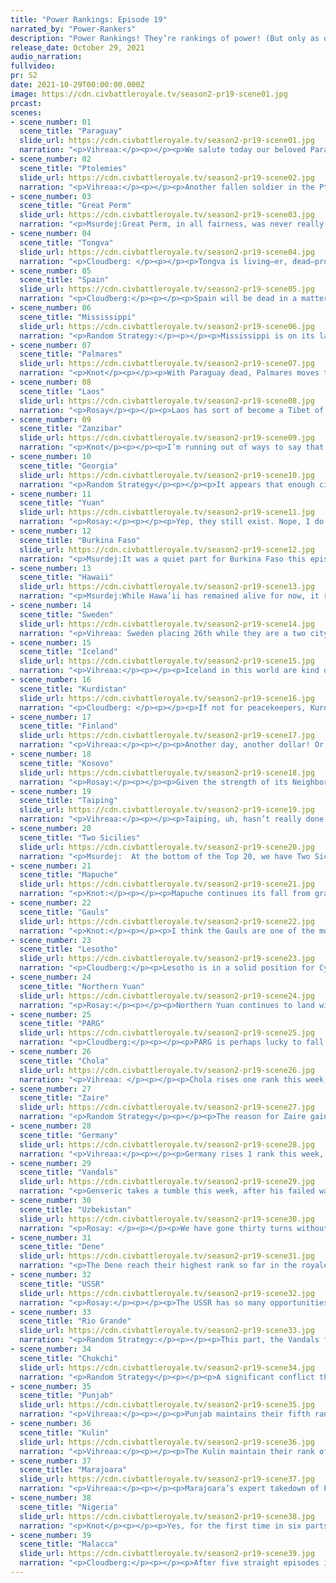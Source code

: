 ```yaml
---
title: "Power Rankings: Episode 19"
narrated_by: "Power-Rankers"
description: "Power Rankings! They’re rankings of power! (But only as of the instant of the end of the previous episode, as these are not meant to be future predictions!) Power Rankings!"
release_date: October 29, 2021
audio_narration:
fullvideo:
pr: S2
date: 2021-10-29T00:00:00.000Z
image: https://cdn.civbattleroyale.tv/season2-pr19-scene01.jpg
prcast:
scenes:
- scene_number: 01
  scene_title: "Paraguay"
  slide_url: https://cdn.civbattleroyale.tv/season2-pr19-scene01.jpg
  narration: "<p>Vihreaa:</p><p></p><p>We salute today our beloved Paraguay, NEVER thought to be the top prediction to win South America, following in the steps of Uruguay and Brazil. Unfortunately for them, a stagnant midgame prevented them from amassing the power necessary to win the continent. While they were NEVER among the strongest civs in South America for most of the game, Marajoara growing advantage finally broke the dam of peace between the two nations, and Paraguay quickly fell following the Marajoaran construction of Skynet. We salute you, Solano Lopez.</p>"
- scene_number: 02
  scene_title: "Ptolemies"
  slide_url: https://cdn.civbattleroyale.tv/season2-pr19-scene02.jpg
  narration: "<p>Vihreaa:</p><p></p><p>Another fallen soldier in the Ptolemies this week. Having a strong start to the game gave many people confidence that the Ptolemies could find their way to the top spot. While they remained a solid pick around 10th place for several parts, They were ultimately crippled by Nigeria deciding to roll over, with their technological superiority, the Ptolemies couldn’t do much of a thing. It is fortunate in itself that they lasted this long, as for the longest time their last city was surrounded by Nigerian units that just couldn’t capture cities. Silly AI! But alas, for we must say goodbye to the Ptolemies in the world, but we shall greet them again as they join us in the submarine.</p>"
- scene_number: 03
  scene_title: "Great Perm"
  slide_url: https://cdn.civbattleroyale.tv/season2-pr19-scene03.jpg
  narration: "<p>Msurdej:Great Perm, in all fairness, was never really that great. While the PR crew thought Stephen I had a chance, it became clear that Perm would be playing second banana to the USSR. Trapped between the Soviets and PARG, Great Perm could do little to break out. In the end, the Soviets killed them, and they’ll be one of those civs you’ll almost certainly forget was the CBR. So long Stephen, you mediocre master.</p>"
- scene_number: 04
  scene_title: "Tongva"
  slide_url: https://cdn.civbattleroyale.tv/season2-pr19-scene04.jpg
  narration: "<p>Cloudberg: </p><p></p><p>Tongva is living—er, dead—proof that no one south of about 14th place should get comfortable. After climbing to a record high of 24th place last episode, a sudden blitz by the Dene and the Chukchi saw Tongva’s mini-empire overrun in a matter of turns, with very little that Toypurina could do about it: privateers just can’t  stand up to advanced destroyers. Tongva therefore drops 12 ranks to a final placement of 36th, although credit where credit is due, they finished 11 ranks ahead of where we put them in part 0, and they surprised everyone by taking the capital of the Chinook, a civ which was initially considered much stronger. So at the end of the day, Toypurina does have something to be proud of.</p>"
- scene_number: 05
  scene_title: "Spain"
  slide_url: https://cdn.civbattleroyale.tv/season2-pr19-scene05.jpg
  narration: "<p>Cloudberg:</p><p></p><p>Spain will be dead in a matter of turns. Not even a miracle can save them at this point, because they will probably be dead before the Gauls even think about making peace. We’re so confident of this that we’ve put them ahead of the Mississippi, who are on one city with no hit points left. Now, watch us be completely wrong.</p>"
- scene_number: 06
  scene_title: "Mississippi"
  slide_url: https://cdn.civbattleroyale.tv/season2-pr19-scene06.jpg
  narration: "<p>Random Strategy:</p><p></p><p>Mississippi is on its last city, and it's in black health. Yet somehow they are not ranked last? How is this possible? The answer: the lost Paraguay Paratroopers Peacekeeping Patrol. Even though their homeland has been destroyed, they are still able to prevent the same fate from happening to Mississippi. Though among them is also a sussy imposter... If the presence of the imposter affects the cohesion of the group in any way then Mississippi will die immediately.</p>"
- scene_number: 07
  scene_title: "Palmares"
  slide_url: https://cdn.civbattleroyale.tv/season2-pr19-scene07.jpg
  narration: "<p>Knot</p><p></p><p>With Paraguay dead, Palmares moves to 3rd most powerful civ in South America. Sure, that’s 3rd out of three civs, but that’s still an accomplishment considering how bad they’ve been since the Vandals attacked. Oh wait, Kulin is technically on South America, so I guess that makes Kulin the third best South America civ. Huh. Well, I tried to be positive.</p>"
- scene_number: 08
  scene_title: "Laos"
  slide_url: https://cdn.civbattleroyale.tv/season2-pr19-scene08.jpg
  narration: "<p>Rosay</p><p></p><p>Laos has sort of become a Tibet of this game, Where only one regional superpower has all of the opportunities in the world to end them but chooses not too and keeps them as a pet. Honestly this is likely the best possible outcome for Laos, at least until endgame, considering that the other option is “die a horrific death and have a write up about you that says you did next to nothing this game.” Heres to hoping you do slightly better in endgame Laos.</p>"
- scene_number: 09
  scene_title: "Zanzibar"
  slide_url: https://cdn.civbattleroyale.tv/season2-pr19-scene09.jpg
  narration: "<p>Knot</p><p></p><p>I’m running out of ways to say that I hate Zanzibar. They continue to exist because Kulin surrounded their one and only city. They continue to take up space on the PR for no reason other than completion. They’ve made little to no impact on the game. They aren’t even hilariously bad like Peru Bolivia; they’re just here. They are the Muscovy of CBRXII. Who were the Muscovy, you ask? That’s exactly my point.</p>"
- scene_number: 10
  scene_title: "Georgia"
  slide_url: https://cdn.civbattleroyale.tv/season2-pr19-scene10.jpg
  narration: "<p>Random Strategy</p><p></p><p>It appears that enough civs have died that city states are now in the top half. Still dead as soon as anyone breathes in their direction, and Georgia doesn't even have peacekeepers to protect them.</p>"
- scene_number: 11
  scene_title: "Yuan"
  slide_url: https://cdn.civbattleroyale.tv/season2-pr19-scene11.jpg
  narration: "<p>Rosay:</p><p></p><p>Yep, they still exist. Nope, I do not care about them. Yes, I viciously hate them for being one of the few rumps nearly impossible to kill.</p>"
- scene_number: 12
  scene_title: "Burkina Faso"
  slide_url: https://cdn.civbattleroyale.tv/season2-pr19-scene12.jpg
  narration: "<p>Msurdej:It was a quiet part for Burkina Faso this episode, and no news is good news in that regard. While Ubari may no longer hold the record for biggest population city in the cylinder, but the former Tuareg city in the middle of Libyan Sahara will always hold a place in our hearts.</p>"
- scene_number: 13
  scene_title: "Hawaii"
  slide_url: https://cdn.civbattleroyale.tv/season2-pr19-scene13.jpg
  narration: "<p>Msurdej:While Hawa’ii has remained alive for now, it remains to be seen how much longer they’ll live. With only two cities and a pitiful army, either Kulin or Malacca could wipe them out in a matter of turns. It just remains to be seen whether one of them will take the plunge before Cycle 2, or if Lili'uokalani can survive the storm of Cycle 2.</p>"
- scene_number: 14
  scene_title: "Sweden"
  slide_url: https://cdn.civbattleroyale.tv/season2-pr19-scene14.jpg
  narration: "<p>Vihreaa: Sweden placing 26th while they are a two city rump state banished to the Arctic shows how the game is already thinning out. Being effectively the biggest rump, Sweden acts as the gatekeeper between civs that have no chance of winning and civs who still might try to pretend they have a chance of winning. Unfortunately for them, their time is numbered, as the inevitable occurrence of total war at the end of Cycle 1 will certainly spell Sweden’s doom.</p>"
- scene_number: 15
  scene_title: "Iceland"
  slide_url: https://cdn.civbattleroyale.tv/season2-pr19-scene15.jpg
  narration: "<p>Vihreaa:</p><p></p><p>Iceland in this world are kind of like the Amish, it would seem. They still have technology from centuries ago. Frigates. They literally are still using Frigates. I suppose nobody wants the cold wasteland of Iceland and Greenland enough to invade them. To each their own I suppose.</p>"
- scene_number: 16
  scene_title: "Kurdistan"
  slide_url: https://cdn.civbattleroyale.tv/season2-pr19-scene16.jpg
  narration: "<p>Cloudberg: </p><p></p><p>If not for peacekeepers, Kurdistan would have been dead 150 turns ago. That is a fact. But it also means that Kurdistan’s chances of making it to Cycle 2 are effectively zero, because they will die instantly when world war is declared at the end of cycle 1. The only question is what place they will finish.</p>"
- scene_number: 17
  scene_title: "Finland"
  slide_url: https://cdn.civbattleroyale.tv/season2-pr19-scene17.jpg
  narration: "<p>Vihreaa:</p><p></p><p>Another day, another dollar! Or for Finland, another part where absolutely nothing happens. But hey, is that really so bad? Multiple power rankers weighed in on the matter, and agreed that Finland is probably one of nicer places to live on the cylinder. Not much of the dystopian technology, hasn’t seen war in a long time, and not in the middle of the desert or something.</p>"
- scene_number: 18
  scene_title: "Kosovo"
  slide_url: https://cdn.civbattleroyale.tv/season2-pr19-scene18.jpg
  narration: "<p>Rosay:</p><p></p><p>Given the strength of its Neighbors, its honestly a miracle that Kosovo has survived for as long as it did. Granted a lot of this is due to terrain, but the nation's ability to not die is pretty note worthy. Its not like an annoying outlasting either where the civ should be dead but isn't do to peacekeeper bullshit (looking at YOU Yuan) id honestly give the nation a 50/50 chance of holding out until endgame though alot of things can change in the course of a few turns, but the best possible scenario for Kosovo would likely be Germany collapsing by the hands of the Soviets, leaving Kosovo to pick of the crumbs from the conflict, with the worst being a Soviet or German invasion of Anatolia.</p>"
- scene_number: 19
  scene_title: "Taiping"
  slide_url: https://cdn.civbattleroyale.tv/season2-pr19-scene19.jpg
  narration: "<p>Vihreaa:</p><p></p><p>Taiping, uh, hasn’t really done much of anything for quite a while. It seems to me like they’re kind of just like waiting to be eliminated. (Malacca make it happen) With only 78 techs, they are neither large enough nor technologically advanced enough to win any wars against their neighbors, so they’re just spinning their wheels waiting for the inevitable at this point.</p>"
- scene_number: 20
  scene_title: "Two Sicilies"
  slide_url: https://cdn.civbattleroyale.tv/season2-pr19-scene20.jpg
  narration: "<p>Msurdej:  At the bottom of the Top 20, we have Two Sicilies. Having ended their war with Germany this part, Ferdinand now has one goal in the game: Survive until Cycle 2. While they have a decent enough empire, this war has proven they can’t become a great, or world power in this cylinder. In Cycle 2 though, Ferdinand can make a larger empire, use their uniques to take control of the Mediterranean, and become a power that way. It’s a long shot, but it's the only shot he’s got right now. </p>"
- scene_number: 21
  scene_title: "Mapuche"
  slide_url: https://cdn.civbattleroyale.tv/season2-pr19-scene21.jpg
  narration: "<p>Knot:</p><p></p><p>Mapuche continues its fall from grace as the reality of their situation continues to cement itself. Of the “real civs” that have the tiniest, tiniest chance of still winning the BR, I consider Mapuche to be the lowest civ that technically falls into that category (maybe Taiping? I don’t know). They settled enough cities that Cycle 2 could still hold some sort of incredibly lucky start for them that makes them a superpower overnight, but the odds are incredibly low. More likely than not, they get eaten by Marajoara, and we’re writing their eulogy here very soon.</p>"
- scene_number: 22
  scene_title: "Gauls"
  slide_url: https://cdn.civbattleroyale.tv/season2-pr19-scene22.jpg
  narration: "<p>Knot:</p><p></p><p>I think the Gauls are one of the most important civs remaining in the game at this moment. No seriously. Think about it. The era of easy expansion for most civs is long gone. There’s no more Paraguays or Burkina Fasos that are just sitting there waiting for a stronger civ to eat them and thus become a world power. Most of the remaining civs are all either rumps, big enough to be very annoying to fight, or super powers that will not bend easily. The Gauls are one of the few remaining civ right now that would be easy to take out, but would provide a huge advantage for the civ that did, and there are some very good contenders. The Vandals and Germany are the two obvious ones, but I could see a USSR snipe, or even a Nigerian or Uzbekistan attack if either of them get real ambitious. I predict the civ/civs that get the Gaul’s goods is gonna be the last big movers of the pre-cycle-2 round, and I’d be surprised if no one does it. Their eventual butchering of Spain should all but ensure that someone will get mad at them. The Gauls can’t keep living on borrowed time forever</p>"
- scene_number: 23
  scene_title: "Lesotho"
  slide_url: https://cdn.civbattleroyale.tv/season2-pr19-scene23.jpg
  narration: "<p>Cloudberg:</p><p>Lesotho is in a solid position for Cycle 2, as long as they can avoid any major wars up until that point. The difference in stats between them and their nearest remaining neighbor, Zaire, is low enough that the two would be evenly matched by the time they meet each other after the reset, meaning that Lesotho will have a lot of space to expand and no neighbors who start out with more bonuses than they do. But will Lesotho ever break out of the zone between ranks 15 and 19, where they have been since episode 5? Only time will tell.</p>"
- scene_number: 24
  scene_title: "Northern Yuan"
  slide_url: https://cdn.civbattleroyale.tv/season2-pr19-scene24.jpg
  narration: "<p>Rosay:</p><p></p><p>Northern Yuan continues to land within the tier of “civs which are noticeable but not remarkable,” Though at least they had a pretty good part all things considered. Along with a nice set of intercontinental proxy wars, further bullying Taiping, and taking some cities off of PARG. Of course it isn't all sunshine and rainbows for the nation, after all the nation will likely entire another debt cycle though hopefully it wont be as bad as Uzbekistan's (oh we'll get to them). The true loss however, is the tragedy of Northern Yuanmerica, gone too soon, you were too precious for this world.</p>"
- scene_number: 25
  scene_title: "PARG"
  slide_url: https://cdn.civbattleroyale.tv/season2-pr19-scene25.jpg
  narration: "<p>Cloudberg:</p><p></p><p>PARG is perhaps lucky to fall only three ranks this episode after losing four cities to Punjab, despite Punjab bringing like three robot infantry vs. Kolchak’s massive carpet of modern armor. But that’s what air superiority will do to a civ, isn’t it! The outcome of that conflict, which Kolchak himself started, raises questions about whether PARG is capable of defending itself for long enough to survive until Cycle 2, especially considering that they’ve simultaneously racked up two losses against Northern Yuan. Any time now, it seems, the other shoe is going to drop.</p>"
- scene_number: 26
  scene_title: "Chola"
  slide_url: https://cdn.civbattleroyale.tv/season2-pr19-scene26.jpg
  narration: "<p>Vihreaa: </p><p></p><p>Chola rises one rank this week, up to 14th. With their hyper coastal empire, Chola has one of the most technologically advanced navies in the game. Unfortunately for them almost their entire empire borders Punjab, one of the strongest land based empires. In many ways, Chola is like a B tier Malacca, and in my opinion, would be quickly rumpified in another war with Punjab. Perhaps lasting until Cycle 2 will be their salvation.</p>"
- scene_number: 27
  scene_title: "Zaire"
  slide_url: https://cdn.civbattleroyale.tv/season2-pr19-scene27.jpg
  narration: "<p>Random Strategy</p><p></p><p>The reason for Zaire gaining a rank is PARG going down. However, there is also some hope on the horizon. Nigeria is about to finish the tech tree, and has already got every useful tech, which means that Zaire is going to start closing the tech gap. That tech gap was Nigeria's main advantage so it disappearing is great for Zaire. In Cycle 2 Africa is going to be quite crowded, with the Vandals, Nigeria, Zaire and Lesotho vying for limited space. To best prepare for it, all I can do is suggest the same as last week: weaken Lesotho as much as possible. Going into Cycle 2 with a weak, easily conquerable neighbour could be the thing that allows Zaire to get ahead of Nigeria in Cycle 2.</p>"
- scene_number: 28
  scene_title: "Germany"
  slide_url: https://cdn.civbattleroyale.tv/season2-pr19-scene28.jpg
  narration: "<p>Vihreaa:</p><p></p><p>Germany rises 1 rank this week, but is still in a precarious position. They have not had any wars with major gains recently, and their war with Two Sicilies stalled out with minimal gains. With a large portion of their empire carpeted by other nations, Germany needs to build an army to conquer some of their neighbors before cycle 2 begins. Doing so would give them more space to start with, thus improving their chances in the long term.</p>"
- scene_number: 29
  scene_title: "Vandals"
  slide_url: https://cdn.civbattleroyale.tv/season2-pr19-scene29.jpg
  narration: "<p>Genseric takes a tumble this week, after his failed war against the Rio Grande. But all things considered, this could have gone MUCH worse for The Vandals. With a enemy with more tech, forces, and a bugged defense for their cities, The Vandals could have lost more than just two cities. But the war has shown that Genseric can’t keep up with other top tier civs on the battlefield. Their best best is to use the backroom savvy they got the peace deal with to keep things civil until Cycle 2.</p>"
- scene_number: 30
  scene_title: "Uzbekistan"
  slide_url: https://cdn.civbattleroyale.tv/season2-pr19-scene30.jpg
  narration: "<p>Rosay: </p><p></p><p>We have gone thirty turns without the Uzbeks reasearching a single technology and this is entirely due to the nations black hole of a treasury. Instead of selling units outside of their territory (like they should) the Uzbeks have decided to carpet even more units, further feeding the endless debt that the nation suffers further stalling the nation's technological progress. Now Punjab, The Soviets, hell even PARG (to an extent) can all become a massive threat to the nation with half of its ground forces scattered across the cylinder.</p>"
- scene_number: 31
  scene_title: "Dene"
  slide_url: https://cdn.civbattleroyale.tv/season2-pr19-scene31.jpg
  narration: "<p>The Dene reach their highest rank so far in the royale, placing 9th this week. They are an exciting underdog, having consolidated power through conquering most of Mississippi and Tongva, but lag behind in key demographics such as techs and production. With their direct neighbors being two higher ranked civs, a metaphorical rock and a hard place, the Dene have an uphill climb to the top, and 9th place may be their ceiling for the game.</p>"
- scene_number: 32
  scene_title: "USSR"
  slide_url: https://cdn.civbattleroyale.tv/season2-pr19-scene32.jpg
  narration: "<p>Rosay:</p><p></p><p>The USSR has so many opportunities to really make a splash right before we reach endgame to become a true force to be reckoned with. Parg is significantly weaker than the Soviets and the two can possibly recreate the Russian civil war, Germany has been stagnant for several parts, Uzbekistan is utterly in the economic shitter, and the rest of the soviets neighbors are rumps. However the overall landscape of the game is likely to neutralize soon, as we reach the end of the tech tree, overall game momentum has begun to stagnate as late game technologies and AIs bashing their heads against brick walls usually result in no progress being made. If the USSR wants to make some final moves, they need to act fast or else they will not stand the test of time.</p>"
- scene_number: 33
  scene_title: "Rio Grande"
  slide_url: https://cdn.civbattleroyale.tv/season2-pr19-scene33.jpg
  narration: "<p>Random Strategy:</p><p></p><p>This part, the Vandals foolishly declare war on Rio Grande, allowing Antonio Rosillo to grab the entirety of the east coast... or not, as the Vandals realise their mistake and sue for peace only 6 turns later, and Antonio Rosillo is apparently very forgiving. Still, the sheer dominance displayed in this war by Rio Grande against another top-tier civ is good evidence of Rio Grande's capabilities. They don't only have cheated defence, they have also risen to 4th in tech, with a vast array of powerful units such as giant death robots and chimeras. Due to the Dene running out of money last episode, Rio Grande is currently significantly outteching them (and thanks to nuclear fusion, also significantly outproducing them), which means now is the perfect time to strike, before the Dene can catch up. And being alone on your continent is a far better Cycle 2 situation than having to share.</p>"
- scene_number: 34
  scene_title: "Chukchi"
  slide_url: https://cdn.civbattleroyale.tv/season2-pr19-scene34.jpg
  narration: "<p>Random Strategy</p><p></p><p>A significant conflict this part was World War Yuan (which consisted of pretty much the entire world against the Northern Yuan peacekeepers). The Chukchi, however, were notable by their absence from this conflict. The one civ that could actually deal with the source of the problem. Instead, they prefered taking on the much easier - and much more worthless - target of Tongva. Come on, Lawtiliwadlin, have a little more ambition. Last write-up I did suggest Tongva first, then Northern Yuan second, but when there is an amazing opportunity of conquering Northern Yuan without taking diplomatic penalties you should take it! Now all that's happened is Northern Yuan is slightly stronger (though still very conquerable by the Chukchi).</p>"
- scene_number: 35
  scene_title: "Punjab"
  slide_url: https://cdn.civbattleroyale.tv/season2-pr19-scene35.jpg
  narration: "<p>Vihreaa:</p><p></p><p>Punjab maintains their fifth ranked position again this week, amid making unexpectedly large gains against PARG. One of the biggest things holding them back from being ranked higher in this game is their tech, having only 106 techs while 3 of the 4 civs ranked higher than them have already finished the tech tree pretty much, at about 122 techs. Fortunately for Punjab, though, that advantage will only shrink as time passes. Punjab is in a good position geographically, having multiple neighbors they could make gains on in future wars. Uzbekistan, for example, is a few techs behind Punjab with 0 effective science due to their incredible deficit of GPT. This means that as the game goes on, Punjab will gain a greater tech advantage over them and thus be more capable of defeating them in a war.</p>"
- scene_number: 36
  scene_title: "Kulin"
  slide_url: https://cdn.civbattleroyale.tv/season2-pr19-scene36.jpg
  narration: "<p>Vihreaa:</p><p></p><p>The Kulin maintain their rank of 4th this week, and I believe it’s apt to explain why they only rank 4th, despite their higher placement in different key stats. As you can see by our ranking of the Kulin, we have little confidence in the Kulin to actually win the game. In all of our royales, we have seen a strong empire basing in the Australian continent, but they have been yet to successfully capture and hold meaningful territory outside of Australia or Pacific islands. Kulin’s two avenues for expansion lies with Marajoara and the Mapuche to their east, and Malacca to their west. The logistics of crossing an army across the Pacific is a problem in itself, and beating Malacca in their home territory is another entire battle in itself. It is my prediction that Kulin will only take the number one spot if they can manage to capture and hold an overseas colony, something no Australian based empire has done before.</p>"
- scene_number: 37
  scene_title: "Marajoara"
  slide_url: https://cdn.civbattleroyale.tv/season2-pr19-scene37.jpg
  narration: "<p>Vihreaa:</p><p></p><p>Marajoara’s expert takedown of Paraguay has put them on the fast track to being the strongest empire in South America. With the only other major empire with a presence in South America being the Mapuche, an empire that Marajoara has over 4 times the production, 10 more techs, and a 6 times larger military, Marajoara can conquer the Mapuche at any time they want. Expansion towards the north in Rio Grande is basically impossible unfortunately, with their cities with over 600 defense on average. Consolidating power in South America is always a good sign for that civ, though, as those who have done that have historically done quite well, with one victory and another top 3 finish in the previous two royales we have conducted.</p>"
- scene_number: 38
  scene_title: "Nigeria"
  slide_url: https://cdn.civbattleroyale.tv/season2-pr19-scene38.jpg
  narration: "<p>Knot</p><p></p><p>Yes, for the first time in six parts, Nigeria falls out of the number one spot. It might look like a sudden shift, but Nigeria’s been kinda stagnant for a while. They’re no longer number one in stats. It’s not like they stopped bolstering their stats, but they haven’t been going quite as bananas as other top contenders like our new #1. Their main lead for most of the game has been in science, but as we reach the end of this cycle, that tech lead starts to matter less and less. Zaire and the Vandals are projected to finish their tech trees within the next part or two, and once that happens, Nigeria is not going to have the same advantage over its neighbors that it had before. On top of this, Nigeria didn’t gain some of the best wonders they were expected to receive, and their military isn’t quite as scary as it was before. There’s some cause to argue that Nigeria has squandered their lead a bit. However, I personally think Nigeria is still in a fantastic position. All it takes is one war on the Vandals or Zaire, and they basically get to start cycle 2 with an entire continent all to themselves. We may see Nigeria reclaim their throne very, very soon</p>"
- scene_number: 39
  scene_title: "Malacca"
  slide_url: https://cdn.civbattleroyale.tv/season2-pr19-scene39.jpg
  narration: "<p>Cloudberg:</p><p></p><p>After five straight episodes in second place, Malacca has regained the top spot, but there’s no single, satisfying reason as to why. However, there are plenty of small reasons. For one, they built several excellent late game wonders and made it to the end of the tech tree ahead of Nigeria, the previous number one, who they have surpassed in a number of other stats as well. Malacca is now second in stats only to the Kulin, but does not have the Kulin’s relative lack of invadable neighbors. Malacca is also engaged in a war in North  America, where they took a couple of coastal cities from the Dene, including the former Tongva capital, and seem likely to hold them. But there is reason for concern, mainly because they haven’t upgraded their navy from regular destroyers to advanced destroyers, while Kulin has. So unless they do it soon, we might change our minds about putting Malacca #1.</p>"
---
```

